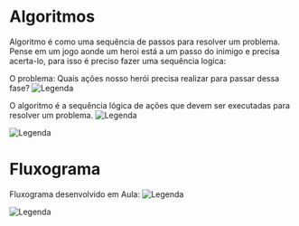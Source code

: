 # Algoritmos
Algoritmo é como uma sequência de passos para resolver um problema. Pense em um jogo aonde um heroi está a um passo do inimigo e precisa acerta-lo, para isso é preciso fazer uma sequência logica:

O problema: Quais ações nosso herói precisa realizar para passar dessa fase? 
![Legenda](https://helpful-jump-17b.notion.site/image/https%3A%2F%2Fs3-us-west-2.amazonaws.com%2Fsecure.notion-static.com%2F5cfc995b-a349-4091-a1f6-0ee4d3d00eb7%2FUntitled.png?table=block&id=0ca654d4-4872-4f78-859b-ef9dffab9db8&spaceId=88e4dc6b-f3c4-4b5b-bb05-18f02b6815fb&width=2000&userId=&cache=v2)

O algoritmo é a sequência lógica de ações que devem ser executadas para resolver um problema.
![Legenda](https://helpful-jump-17b.notion.site/image/https%3A%2F%2Fs3-us-west-2.amazonaws.com%2Fsecure.notion-static.com%2F7a92efa4-8a5f-4747-b13d-53ddfb0b8b49%2FUntitled.png?table=block&id=6b49bd00-bdd5-4f84-a739-202469376636&spaceId=88e4dc6b-f3c4-4b5b-bb05-18f02b6815fb&width=2000&userId=&cache=v2)

![Legenda](https://helpful-jump-17b.notion.site/image/https%3A%2F%2Fs3-us-west-2.amazonaws.com%2Fsecure.notion-static.com%2F999d4ee6-0dab-4b40-82ef-5bcc466fcaa8%2FUntitled.png?table=block&id=c8f833fb-d129-4f5c-8b2a-1658cb68154c&spaceId=88e4dc6b-f3c4-4b5b-bb05-18f02b6815fb&width=880&userId=&cache=v2)


# Fluxograma
Fluxograma desenvolvido em Aula:
![Legenda](https://helpful-jump-17b.notion.site/image/https%3A%2F%2Fs3-us-west-2.amazonaws.com%2Fsecure.notion-static.com%2F72dccb7b-d3a8-45e3-a3af-b27aeea1b9f6%2Fshapes.png?table=block&id=77d1adba-55ef-478e-b971-a2808856183c&spaceId=88e4dc6b-f3c4-4b5b-bb05-18f02b6815fb&width=2000&userId=&cache=v2)

![Legenda](https://helpful-jump-17b.notion.site/image/https%3A%2F%2Fs3-us-west-2.amazonaws.com%2Fsecure.notion-static.com%2F0842c2e2-971d-4f16-9754-4877b098389b%2FUntitled.png?table=block&id=2112edb5-85bd-4abf-b0f2-5cb953ec7156&spaceId=88e4dc6b-f3c4-4b5b-bb05-18f02b6815fb&width=1090&userId=&cache=v2)